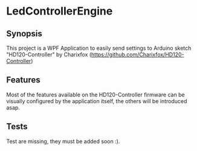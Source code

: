 # LedControllerEngine

## Synopsis
This project is a WPF Application to easily send settings to Arduino sketch "HD120-Controller" by Charixfox (https://github.com/Charixfox/HD120-Controller)

## Features
Most of the features available on the HD120-Controller firmware can be visually configured by the application itself, the others will be introduced asap.

## Tests
Test are missing, they must be added soon :).
